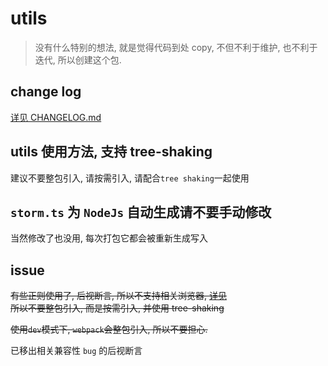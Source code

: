 # utils

> 没有什么特别的想法, 就是觉得代码到处 copy, 不但不利于维护, 也不利于迭代, 所以创建这个包.

## change log

[详见 CHANGELOG.md](./CHANGELOG.md)

## utils 使用方法, 支持 tree-shaking

建议不要整包引入, 请按需引入, 请配合`tree shaking`一起使用

## `storm.ts` 为 `NodeJs` 自动生成请不要手动修改

当然修改了也没用, 每次打包它都会被重新生成写入

## issue

~~有些正则使用了, 后视断言, 所以不支持相关浏览器, [详见](https://caniuse.com/#feat=mdn-javascript_builtins_regexp_lookbehind_assertion)  
所以不要整包引入, 而是按需引入, 并使用 tree-shaking~~

~~使用`dev`模式下, `webpack`会整包引入, 所以不要担心.~~

已移出相关兼容性 `bug` 的后视断言
